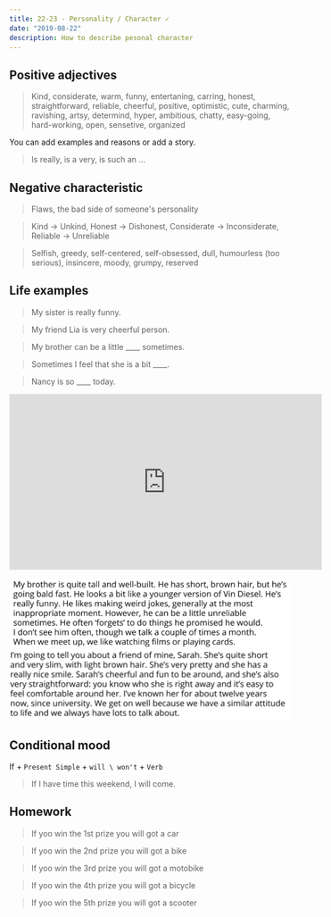 ```yaml
---
title: 22-23 - Personality / Character ✓
date: "2019-08-22"
description: How to describe pesonal character
---
```


## Positive adjectives

> Kind, considerate, warm, funny, entertaning, carring, honest, straightforward, reliable, cheerful, positive, optimistic, cute, charming, ravishing, artsy, determind, hyper, ambitious, chatty, easy-going, hard-working, open, sensetive, organized

You can add examples and reasons or add a story.
> Is really, is a very, is such an ...

## Negative characteristic

> Flaws, the bad side of someone's personality

> Kind -> Unkind, Honest -> Dishonest, Considerate -> Inconsiderate, Reliable -> Unreliable

> Selfish, greedy, self-centered, self-obsessed, dull, humourless (too serious), insincere, moody, grumpy, reserved

## Life examples

> My sister is really funny.

> My friend Lia is very cheerful person.

> My brother can be a little ____ sometimes.

> Sometimes I feel that she is a bit ____.

> Nancy is so ____ today.

<iframe width="560" height="315" src="https://www.youtube.com/embed/7bdRcIpN1jU" frameborder="0" allow="accelerometer; autoplay; encrypted-media; gyroscope; picture-in-picture" allowfullscreen></iframe>

![Image alt text](./Screenshot.png)
![Image alt text](./Screenshot2.png)

## Сonditional mood

If + ```Present Simple``` + ```will \ won't``` + ```Verb```

> If I have time this weekend, I will come.

## Homework

> If yoo win the 1st prize you will got a car 

> If yoo win the 2nd prize you will got a bike

> If yoo win the 3rd prize you will got a motobike

> If yoo win the 4th prize you will got a bicycle

> If yoo win the 5th prize you will got a scooter
